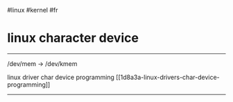 #linux #kernel #fr
# linux character device
---


/dev/mem -> 
/dev/kmem

linux driver char device programming [[1d8a3a-linux-drivers-char-device-programming]]

---
[^1]: linux kernel `Documentation/devices.txt`